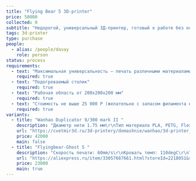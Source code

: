 ```yaml
---
title: "Flying Bear 5 3D-printer"
price: 50000
collected: 0
subtitle: "Недорогой, универсальный 3Д-принтер, готовый к работе без особенных знаний в электронике"
tags: 3d-printer
type: purchase
people:
  - alias: /people/davay
    role: person
status: process
requirements:
  - text: "Максимальная универсальность — печать различными материалами\r\n  - PLA\r\n  - ABS\r\n  - FLEX\r\n  - PETG"
    required: true
  - text: "Подогреваемый столик"
    required: true
  - text: "Рабочая область от 200х200х200 мм"
    required: true
  - text: "Стоимость не выше 25 000 Р (желательно с запасом филамента на первое время)"
    required: true
variants:
  - title: "Wanhao Duplicator 9/300 mark II "
    description: "Диаметр нити 1.75 мм\r\nТип материала PLA, PETG, Flex\r\nРазмер области построения 300×300×400 мм э"
    url: "https://cvetmir3d.ru/3d-printery/domashnie/wanhao/3d-printer_wanhao_duplicator_9-300/"
    price: 42000
    main: false
  - title: "Flyingbear-Ghost 5 "
    description: "Скорость печати: 60mm/s\r\nКровать темп: 110degC\r\nТолщина нарезки: 0.05-0.3\r\nЯзык: English, French, Russian, German\r\nМаксимальная скорость печати: 150 mm/s\r\nТип интерфейса: USB\r\nЛомтик программного обеспечения: Cura\r\nЭл. напряжение: 110-220 V\r\nФормат файла: STL , OBJ , DAE , AMF\r\nДиаметр сопла: 0.4\r\nАвтоматическое выравнивание: no\r\nМаксимальный размер печати: 255*210*200mm\r\nТехнология инжекционного метода литья: FDM\r\nPrinter size: 390*340*420mm\r\nLayer thickness: 0.05-0.3mm\r\nExtruder Temperature: Max 260 Degree Celsius\r\nHot bed temperature: 60-110 Degree Celsius\r\nXY-axis positiong accuracy: 0.012mm\r\nZ-axis positioning accuracy: 0.004mm\r\nConnectivity: WiFi,TF Card,USB"
    url: "https://aliexpress.ru/item/33057687661.html?storeId=2218051&spm=2114.12010612.8148356.4.382cac24DbaSOt"
    price: 23000
    main: true
---
```

